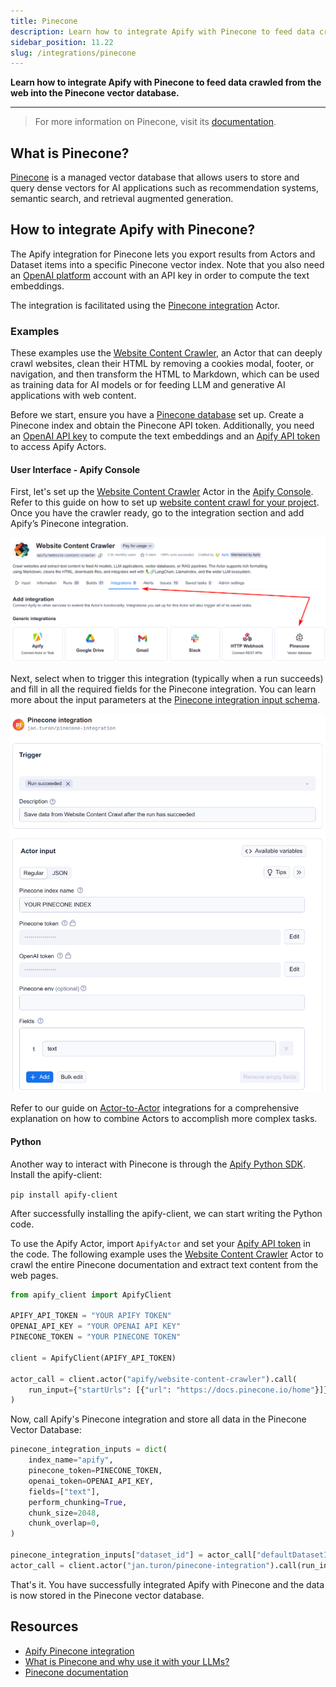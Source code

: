 ```yaml
---
title: Pinecone
description: Learn how to integrate Apify with Pinecone to feed data crawled from the web into the Pinecone vector database.
sidebar_position: 11.22
slug: /integrations/pinecone
---
```


**Learn how to integrate Apify with Pinecone to feed data crawled from the web into the Pinecone vector database.**

---

> For more information on Pinecone, visit its [documentation](https://docs.pinecone.io).

## What is Pinecone?

[Pinecone](https://pinecone.io) is a managed vector database that allows users to store and query dense vectors for AI applications such as recommendation systems, semantic search, and retrieval augmented generation.

## How to integrate Apify with Pinecone?

The Apify integration for Pinecone lets you export results from Actors and Dataset items into a specific Pinecone vector index.
Note that you also need an [OpenAI platform](https://platform.openai.com/docs/overview) account with an API key in order to compute the text embeddings.

The integration is facilitated using the [Pinecone integration](https://apify.com/jan.turon/pinecone-integration) Actor.

### Examples

These examples use the [Website Content Crawler](https://apify.com/apify/website-content-crawler), an Actor that can deeply crawl websites, clean their HTML by removing a cookies modal, footer, or navigation, and then transform the HTML to Markdown, which can be used as training data for AI models or for feeding LLM and generative AI applications with web content.

Before we start, ensure you have a [Pinecone database](https://www.pinecone.io/) set up.
Create a Pinecone index and obtain the Pinecone API token.
Additionally, you need an [OpenAI API key](https://openai.com/index/openai-api/) to compute the text embeddings and an [Apify API token](https://docs.apify.com/platform/integrations/api#api-token) to access Apify Actors.

#### User Interface - Apify Console

First, let's set up the [Website Content Crawler](https://apify.com/apify/website-content-crawler) Actor in the [Apify Console](https://console.apify.com).
Refer to this guide on how to set up [website content crawl for your project](https://blog.apify.com/talk-to-your-website-with-large-language-models/).
Once you have the crawler ready, go to the integration section and add Apify’s Pinecone integration.

![Website Content Crawler with Pinecone integration](./images/pinecone-wcc-integration.png)

Next, select when to trigger this integration (typically when a run succeeds) and fill in all the required fields for the Pinecone integration.
You can learn more about the input parameters at the [Pinecone integration input schema](https://apify.com/jan.turon/pinecone-integration/input-schema).

![Pinecone integration configuration](./images/pinecone-integration-setup.png)

Refer to our guide on [Actor-to-Actor](https://blog.apify.com/connecting-scrapers-apify-integration/) integrations for a comprehensive explanation on how to combine Actors to accomplish more complex tasks.

#### Python

Another way to interact with Pinecone is through the [Apify Python SDK](https://docs.apify.com/sdk/python/).
Install the apify-client:

`pip install apify-client`

After successfully installing the apify-client, we can start writing the Python code.

To use the Apify Actor, import `ApifyActor` and set your [Apify API token](https://docs.apify.com/platform/integrations/api#api-token) in the code.
The following example uses the [Website Content Crawler](https://apify.com/apify/website-content-crawler) Actor to crawl the entire Pinecone documentation and extract text content from the web pages.


```python
from apify_client import ApifyClient

APIFY_API_TOKEN = "YOUR APIFY TOKEN"
OPENAI_API_KEY = "YOUR OPENAI API KEY"
PINECONE_TOKEN = "YOUR PINECONE TOKEN"

client = ApifyClient(APIFY_API_TOKEN)

actor_call = client.actor("apify/website-content-crawler").call(
    run_input={"startUrls": [{"url": "https://docs.pinecone.io/home"}]}
)
```

Now, call Apify's Pinecone integration and store all data in the Pinecone Vector Database:

```python
pinecone_integration_inputs = dict(
    index_name="apify",
    pinecone_token=PINECONE_TOKEN,
    openai_token=OPENAI_API_KEY,
    fields=["text"],
    perform_chunking=True,
    chunk_size=2048,
    chunk_overlap=0,
)

pinecone_integration_inputs["dataset_id"] = actor_call["defaultDatasetId"]
actor_call = client.actor("jan.turon/pinecone-integration").call(run_input=pinecone_integration_inputs)

```

That's it. You have successfully integrated Apify with Pinecone and the data is now stored in the Pinecone vector database.

## Resources

* [Apify Pinecone integration](https://apify.com/jan.turon/pinecone-integration)
* [What is Pinecone and why use it with your LLMs?](https://blog.apify.com/what-is-pinecone-why-use-it-with-llms/)
* [Pinecone documentation](https://docs.pinecone.io/)
